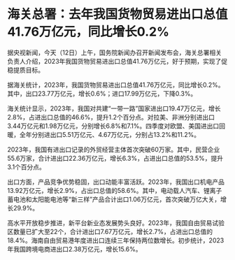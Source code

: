 # 海关总署：去年我国货物贸易进出口总值41.76万亿元，同比增长0.2%

据央视新闻，今天（12日）上午，国务院新闻办召开新闻发布会，海关总署相关负责人介绍，2023年我国货物贸易进出口总值41.76万亿元，好于预期，实现了促稳提质目标。

据海关统计，2023年，我国货物贸易进出口总值41.76万亿元，同比增长0.2%。其中，出口23.77万亿元，增长0.6%；进口17.99万亿元，下降0.3%。

海关统计显示，2023年，我国对共建“一带一路”国家进出口19.47万亿元，增长2.8%，占进出口总值的46.6%，提升1.2个百分点。对拉美、非洲分别进出口3.44万亿元和1.98万亿元，分别增长6.8%和7.1%。四季度对欧盟、美国进出口回暖，全年分别进出口5.51万亿元、4.67万亿元，分别占13.2%和11.2%。

2023年，我国有进出口记录的外贸经营主体首次突破60万家。其中，民营企业55.6万家，合计进出口22.36万亿元，增长6.3%，占进出口总值的53.5%，提升3.1个百分点。

出口方面，产品竞争优势稳固，出口动能丰富活跃。2023年，我国出口机电产品13.92万亿元，增长2.9%，占出口总值的58.6%。其中，电动载人汽车、锂离子蓄电池和太阳能电池等“新三样”产品合计出口1.06万亿元，首次突破万亿大关，增长29.9%。

高水平开放稳步推进，新平台新业态发展势头良好。2023年，我国自由贸易试验区数量已扩大至22个，合计进出口7.67万亿元，增长2.7%，占进出口总值的18.4%。海南自由贸易港年度进出口连续三年保持两位数增长。初步统计，2023年我国跨境电商进出口2.38万亿元，增长15.6%。


